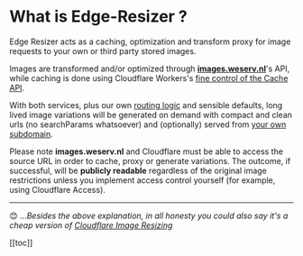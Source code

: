 # What is Edge-Resizer ?

Edge Resizer acts as a caching, optimization and transform proxy for image requests to your own or third party stored images.

Images are transformed and/or optimized through [**images.weserv.nl**](https://images.weserv.nl/)'s API, while caching is done using Cloudflare Workers's [fine control of the Cache API](https://developers.cloudflare.com/workers/runtime-apis/cache). 

With both services, plus our own [routing logic](routing.html) and sensible defaults, long lived image variations will be generated on demand with compact and clean urls (no searchParams whatsoever) and (optionally) served from [your own subdomain](deploy.html). 

Please note **images.weserv.nl** and Cloudflare must be able to access the source URL in order to cache, proxy or generate variations.  The outcome, if successful, will be **publicly readable** regardless of the original image restrictions unless you implement access control yourself (for example, using Cloudflare Access).

-----

:blush: ...*Besides the above explanation, in all honesty you could also say it's a cheap version of [Cloudflare Image Resizing](https://developers.cloudflare.com/images/image-resizing)*


[[toc]]